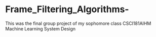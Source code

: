 # Frame_Filtering_Algorithms-
This was the final group project of my sophomore class CSCI181AIHM Machine Learning System Design 
